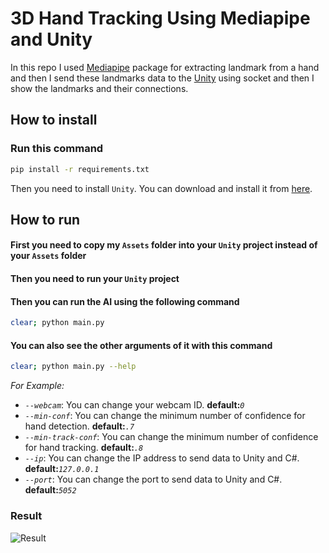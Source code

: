 # 3D Hand Tracking Using Mediapipe and Unity

In this repo I used [Mediapipe](https://github.com/google-ai-edge/mediapipe) package for extracting landmark from a hand and then I send these landmarks data to the [Unity](https://github.com/Unity-Technologies) using socket and then I show the landmarks and their connections.

## How to install

### Run this command

```bash
pip install -r requirements.txt
```

Then you need to install `Unity`. You can download and install it from [here](https://docs.unity3d.com/hub/manual/InstallHub.html).

## How to run

#### First you need to copy my `Assets` folder into your `Unity` project instead of your `Assets` folder

#### Then you need to run your `Unity` project

#### Then you can run the AI using the following command

```bash
clear; python main.py
```

#### You can also see the other arguments of it with this command

```bash
clear; python main.py --help
```

*For Example:*

- *`--webcam`*: You can change your webcam ID. **default:***`0`*
- *`--min-conf`*: You can change the minimum number of confidence for hand detection. **default:***`.7`*
- *`--min-track-conf`*: You can change the minimum number of confidence for hand tracking. **default:***`.8`*
- *`--ip`*: You can change the IP address to send data to Unity and C#. **default:***`127.0.0.1`*
- *`--port`*: You can change the port to send data to Unity and C#. **default:***`5052`*

### Result

![Result](./out/3d_hand_tracking_854x480.gif)